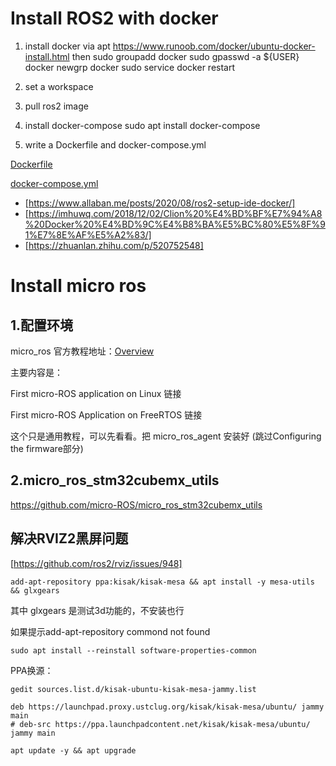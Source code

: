 # Install ROS2 with docker

1. install docker via apt
    <https://www.runoob.com/docker/ubuntu-docker-install.html>
then
    sudo groupadd docker
    sudo gpasswd -a ${USER} docker
    newgrp docker
    sudo service docker restart
2. set a workspace

3. pull  ros2 image

4. install docker-compose
    sudo apt install docker-compose
5. write a Dockerfile and docker-compose.yml

[Dockerfile](../Dockerfile)

[docker-compose.yml](../docker-compose.yml)

* [https://www.allaban.me/posts/2020/08/ros2-setup-ide-docker/]
* [https://imhuwq.com/2018/12/02/Clion%20%E4%BD%BF%E7%94%A8%20Docker%20%E4%BD%9C%E4%B8%BA%E5%BC%80%E5%8F%91%E7%8E%AF%E5%A2%83/]
* [https://zhuanlan.zhihu.com/p/520752548]

# Install micro ros

## 1.配置环境

micro_ros 官方教程地址：[Overview](https://micro.ros.org/docs/tutorials/core/first_application_rtos/freertos/)

主要内容是：

First micro-ROS application on Linux 链接

First micro-ROS Application on FreeRTOS 链接

这个只是通用教程，可以先看看。把 micro_ros_agent 安装好
(跳过Configuring the firmware部分)

## 2.micro_ros_stm32cubemx_utils

https://github.com/micro-ROS/micro_ros_stm32cubemx_utils

## 解决RVIZ2黑屏问题
[https://github.com/ros2/rviz/issues/948]

    add-apt-repository ppa:kisak/kisak-mesa && apt install -y mesa-utils && glxgears

其中 glxgears 是测试3d功能的，不安装也行

如果提示add-apt-repository commond not found
    
    sudo apt install --reinstall software-properties-common

PPA换源：

    gedit sources.list.d/kisak-ubuntu-kisak-mesa-jammy.list

    deb https://launchpad.proxy.ustclug.org/kisak/kisak-mesa/ubuntu/ jammy main
    # deb-src https://ppa.launchpadcontent.net/kisak/kisak-mesa/ubuntu/ jammy main

    apt update -y && apt upgrade